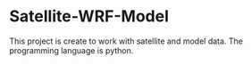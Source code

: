 # Satellite-WRF-Model
This project is create to work with satellite and model data. The programming language is python.
